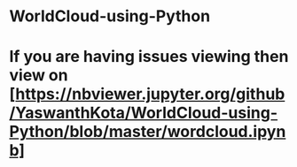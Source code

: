# WorldCloud-using-Python
# If you are having issues viewing then view on [https://nbviewer.jupyter.org/github/YaswanthKota/WorldCloud-using-Python/blob/master/wordcloud.ipynb]

